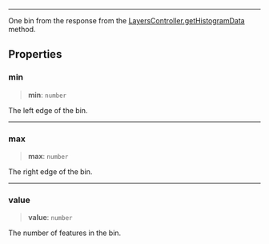 ***

One bin from the response from the [LayersController.getHistogramData](LayersController.md#gethistogramdata) method.

## Properties

### min

> **min**: `number`

The left edge of the bin.

***

### max

> **max**: `number`

The right edge of the bin.

***

### value

> **value**: `number`

The number of features in the bin.
